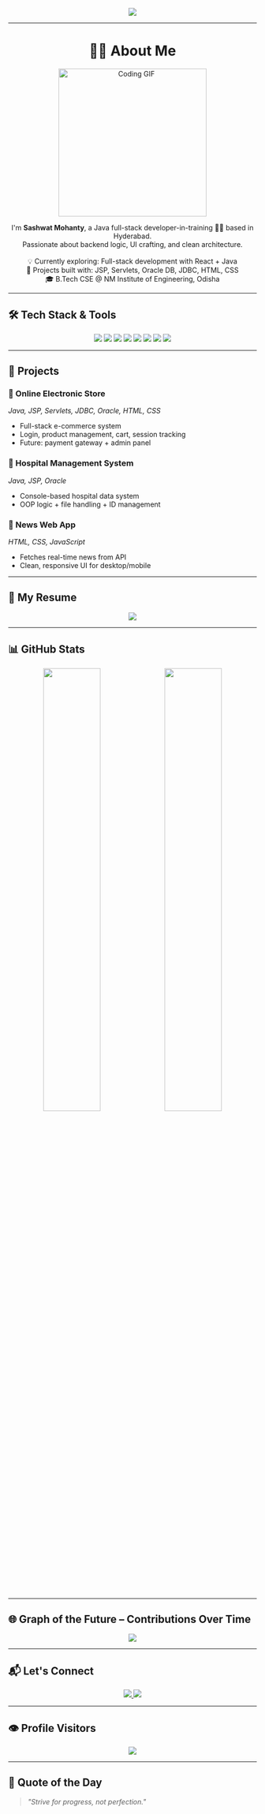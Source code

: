 <!-- Typing Welcome Banner -->
<p align="center">
  <img src="https://readme-typing-svg.demolab.com?font=Fira+Code&size=22&pause=1000&color=0FF700&center=true&vCenter=true&width=600&lines=Welcome+to+Sashwat+Mohanty's+GitHub!;Java+%7C+Python+%7C+HTML+%7C+CSS+%7C+ReactJS+%7C+JSP+%7C+Servlets+%7C+Bootstrap;Explore+Projects+%2C+Skills+%2C+and+Resume+Below+%F0%9F%92%AA" />
</p>

---

<h1 align="center">👨‍💻 About Me</h1>

<div align="center">
  <img src="https://media.giphy.com/media/qgQUggAC3Pfv687qPC/giphy.gif" width="300" alt="Coding GIF" />
</div>

<p align="center">
  I'm <strong>Sashwat Mohanty</strong>, a Java full-stack developer-in-training 👨‍🎓 based in Hyderabad.<br>
  Passionate about backend logic, UI crafting, and clean architecture. <br><br>
  💡 Currently exploring: Full-stack development with React + Java <br>
  🔭 Projects built with: JSP, Servlets, Oracle DB, JDBC, HTML, CSS <br>
  🎓 B.Tech CSE @ NM Institute of Engineering, Odisha <br>
</p>

---

## 🛠️ Tech Stack & Tools
<p align="center">
  <img src="https://img.shields.io/badge/Java-007396?style=for-the-badge&logo=java&logoColor=white" />
  <img src="https://img.shields.io/badge/Python-3776AB?style=for-the-badge&logo=python&logoColor=white" />
  <img src="https://img.shields.io/badge/HTML5-E34F26?style=for-the-badge&logo=html5&logoColor=white" />
  <img src="https://img.shields.io/badge/CSS3-1572B6?style=for-the-badge&logo=css3&logoColor=white" />
  <img src="https://img.shields.io/badge/JavaScript-F7DF1E?style=for-the-badge&logo=javascript&logoColor=black" />
  <img src="https://img.shields.io/badge/React-61DAFB?style=for-the-badge&logo=react&logoColor=black" />
  <img src="https://img.shields.io/badge/JSP-007396?style=for-the-badge&logo=apachetomcat&logoColor=white" />
  <img src="https://img.shields.io/badge/Oracle-F80000?style=for-the-badge&logo=oracle&logoColor=white" />
</p>

---

## 💼 Projects

### 🛒 Online Electronic Store  
*Java, JSP, Servlets, JDBC, Oracle, HTML, CSS*  
- Full-stack e-commerce system  
- Login, product management, cart, session tracking  
- Future: payment gateway + admin panel

### 🏥 Hospital Management System  
*Java, JSP, Oracle*  
- Console-based hospital data system  
- OOP logic + file handling + ID management

### 📰 News Web App  
*HTML, CSS, JavaScript*  
- Fetches real-time news from API  
- Clean, responsive UI for desktop/mobile

---

## 📄 My Resume
<p align="center">
  <a href="https://github.com/sashwatmohanty/sashwatmohanty/blob/main/ss-m-resume.pdf" target="_blank">
    <img src="https://img.shields.io/badge/View%20My%20Resume-green?style=for-the-badge&logo=adobeacrobatreader&logoColor=white" />
  </a>
</p>

---

## 📊 GitHub Stats
<p align="center">
  <img width="48%" src="https://github-readme-stats.vercel.app/api?username=sashwatmohanty&show_icons=true&theme=radical" />
  <img width="48%" src="https://github-readme-streak-stats.herokuapp.com?user=sashwatmohanty&theme=radical" />
</p>

---

## 🌐 Graph of the Future – Contributions Over Time
<p align="center">
  <img src="https://github-readme-activity-graph.cyclic.app/graph?username=sashwatmohanty&theme=react-dark&bg_color=00000000&hide_border=true&area=true" />
</p>

---

## 📬 Let's Connect
<p align="center">
  <a href="https://linkedin.com/in/sashwatmohanty" target="_blank">
    <img src="https://img.shields.io/badge/LinkedIn-blue?style=for-the-badge&logo=linkedin" />
  </a>
  <a href="mailto:sashwat.dev@gmail.com">
    <img src="https://img.shields.io/badge/Gmail-red?style=for-the-badge&logo=gmail&logoColor=white" />
  </a>
</p>

---

## 👁️ Profile Visitors
<p align="center">
  <img src="https://komarev.com/ghpvc/?username=sashwatmohanty&label=Profile+Views&color=brightgreen" />
</p>

---

## 💬 Quote of the Day
> *"Strive for progress, not perfection."*
